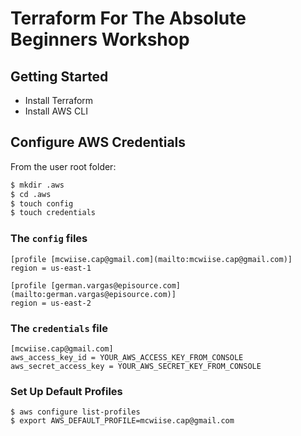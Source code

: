 # Terraform For The Absolute Beginners Workshop

## Getting Started

- Install Terraform
- Install AWS CLI

## Configure AWS Credentials

From the user root folder:

```bash
$ mkdir .aws
$ cd .aws
$ touch config
$ touch credentials
```

### The `config` files

```
[profile [mcwiise.cap@gmail.com](mailto:mcwiise.cap@gmail.com)]
region = us-east-1

[profile [german.vargas@episource.com](mailto:german.vargas@episource.com)]
region = us-east-2
```

### The `credentials` file

```
[mcwiise.cap@gmail.com]
aws_access_key_id = YOUR_AWS_ACCESS_KEY_FROM_CONSOLE
aws_secret_access_key = YOUR_AWS_SECRET_KEY_FROM_CONSOLE
```

### Set Up Default Profiles

```
$ aws configure list-profiles
$ export AWS_DEFAULT_PROFILE=mcwiise.cap@gmail.com
```
